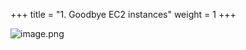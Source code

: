 +++
title = "1. Goodbye EC2 instances"
weight = 1
+++


![image.png](/images/008-viii-clean-it-up/33-663089-image.png)


